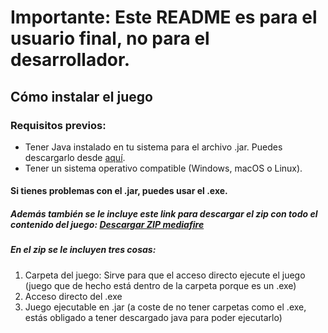 # Importante: Este README es para el usuario final, no para el desarrollador.
## Cómo instalar el juego
### Requisitos previos:
- Tener Java instalado en tu sistema para el archivo .jar. Puedes descargarlo desde [aquí](https://download.oracle.com/java/24/latest/jdk-24_windows-x64_bin.msi).
- Tener un sistema operativo compatible (Windows, macOS o Linux).
#### Si tienes problemas con el .jar, puedes usar el .exe.
##### Además también se le incluye este link para descargar el zip con todo el contenido del juego: [Descargar ZIP mediafire](https://www.mediafire.com/file/6fdvpyqwnyt61sg/DJCrawl_-_PIA_-_POO.zip/file)
##### En el zip se le incluyen tres cosas:
1. Carpeta del juego: Sirve para que el acceso directo ejecute el juego (juego que de hecho está dentro de la carpeta porque es un .exe)
2. Acceso directo del .exe
3. Juego ejecutable en .jar (a coste de no tener carpetas como el .exe, estás obligado a tener descargado java para poder ejecutarlo)
